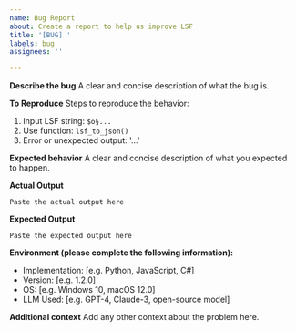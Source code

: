 ```yaml
---
name: Bug Report
about: Create a report to help us improve LSF
title: '[BUG] '
labels: bug
assignees: ''

---
```


**Describe the bug**
A clear and concise description of what the bug is.

**To Reproduce**
Steps to reproduce the behavior:
1. Input LSF string: `$o§...`
2. Use function: `lsf_to_json()`
3. Error or unexpected output: '...'

**Expected behavior**
A clear and concise description of what you expected to happen.

**Actual Output**
```
Paste the actual output here
```

**Expected Output**
```
Paste the expected output here
```

**Environment (please complete the following information):**
 - Implementation: [e.g. Python, JavaScript, C#]
 - Version: [e.g. 1.2.0]
 - OS: [e.g. Windows 10, macOS 12.0]
 - LLM Used: [e.g. GPT-4, Claude-3, open-source model]

**Additional context**
Add any other context about the problem here. 